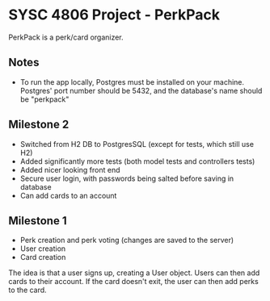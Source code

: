 # SYSC 4806 Project - PerkPack

PerkPack is a perk/card organizer.

## Notes
- To run the app locally, Postgres must be installed on your machine. Postgres' port number should be 5432,
and the database's name should be "perkpack"

## Milestone 2
- Switched from H2 DB to PostgresSQL (except for tests, which still use H2)
- Added significantly more tests (both model tests and controllers tests)
- Added nicer looking front end
- Secure user login, with passwords being salted before saving in database
- Can add cards to an account

## Milestone 1
- Perk creation and perk voting (changes are saved to the server)
- User creation
- Card creation

The idea is that a user signs up, creating a User object. Users can then add cards to their account. If the card doesn't exit, 
the user can then add perks to the card.
